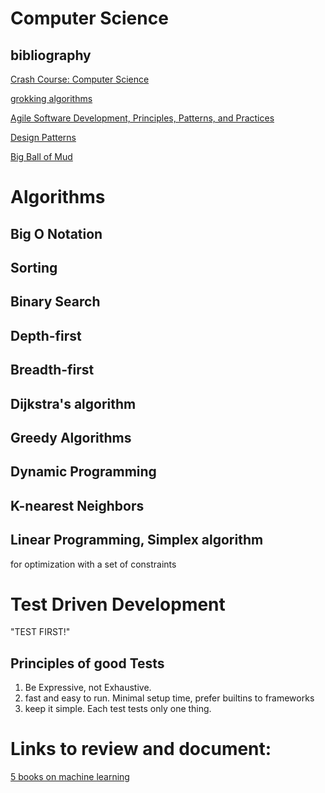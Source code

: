 # Computer Science

## bibliography
[Crash Course: Computer Science](https://www.youtube.com/watch?v=tpIctyqH29Q&list=PL8dPuuaLjXtNlUrzyH5r6jN9ulIgZBpdo)

[grokking algorithms](https://books.google.com/books?id=yQRErgEACAAJ)

[Agile Software Development, Principles, Patterns, and Practices](https://books.google.com/books?id=k2riGgAACAAJ)

[Design Patterns](https://books.google.com/books?id=6oHuKQe3TjQC)

[Big Ball of Mud](http://www.laputan.org/mud/)

# Algorithms
## Big O Notation
## Sorting
## Binary Search
## Depth-first
## Breadth-first
## Dijkstra's algorithm
## Greedy Algorithms
## Dynamic Programming
## K-nearest Neighbors
## Linear Programming, Simplex algorithm
for optimization with a set of constraints

# Test Driven Development
"TEST FIRST!"

## Principles of good Tests

1. Be Expressive, not Exhaustive.
2. fast and easy to run.  Minimal setup time, prefer builtins to frameworks
3. keep it simple.  Each test tests only one thing.

# Links to review and document:
[5 books on machine learning](http://www.infoworld.com/article/3115334/artificial-intelligence/5-free-e-books-for-machine-learning-mastery.html)
